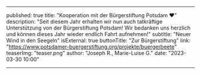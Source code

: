 ---

published: true
title: "Kooperation mit der Bürgerstiftung&nbsp;Potsdam&nbsp;❤️"
description: "Seit diesem Jahr erhalten wir nun auch tatkräftige Unterstützung von der Bürgerstiftung&nbsp;Potsdam! Wir bedanken uns herzlich und können dieses Jahr wieder endlich Fahrt aufnehmen!"
subtitle: "Neuer Wind in den Seegeln"
isExternal: true
buttonTitle: "Zur Bürgerstiftung"
link: "https://www.potsdamer-buergerstiftung.org/projekte/buergerbeete"
teaserImg: "teaser.png"
author: "Joseph R., Marie-Luise G."
date: "2023-03-30 10:00"

---